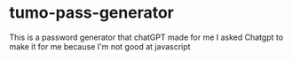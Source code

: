 # tumo-pass-generator
This is a password generator that chatGPT made for me 
I asked Chatgpt to make it for me because I'm not good at javascript
